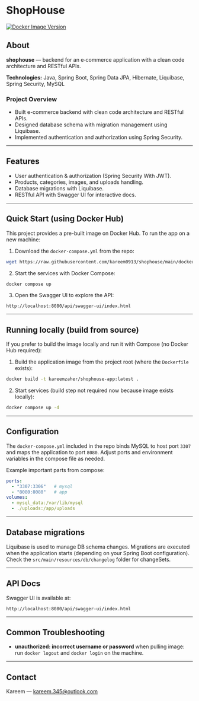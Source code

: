# ShopHouse

[![Docker Image Version](https://img.shields.io/badge/docker-latest-blue.svg)](https://hub.docker.com/repository/docker/kareemzaher/shophouse-app)

## About

**shophouse** — backend for an e‑commerce application with a clean code architecture and RESTful APIs.


**Technologies:** Java, Spring Boot, Spring Data JPA, Hibernate, Liquibase, Spring Security, MySQL

### Project Overview

* Built e-commerce backend with clean code architecture and RESTful APIs.
* Designed database schema with migration management using Liquibase.
* Implemented authentication and authorization using Spring Security.

---

## Features

* User authentication & authorization (Spring Security With JWT).
* Products, categories, images, and uploads handling.
* Database migrations with Liquibase.
* RESTful API with Swagger UI for interactive docs.

---

## Quick Start (using Docker Hub)

This project provides a pre-built image on Docker Hub. To run the app on a new machine:

1. Download the `docker-compose.yml` from the repo:

```bash
wget https://raw.githubusercontent.com/kareem0913/shophouse/main/docker-compose.yml
```

2. Start the services with Docker Compose:

```bash
docker compose up
```

3. Open the Swagger UI to explore the API:

```
http://localhost:8080/api/swagger-ui/index.html
```
---

## Running locally (build from source)

If you prefer to build the image locally and run it with Compose (no Docker Hub required):

1. Build the application image from the project root (where the `Dockerfile` exists):

```bash
docker build -t kareemzaher/shophouse-app:latest .
```

2. Start services (build step not required now because image exists locally):

```bash
docker compose up -d
```

---

## Configuration

The `docker-compose.yml` included in the repo binds MySQL to host port `3307` and maps the application to port `8080`. Adjust ports and environment variables in the compose file as needed.

Example important parts from compose:

```yaml
ports:
  - "3307:3306"   # mysql
  - "8080:8080"   # app
volumes:
  - mysql_data:/var/lib/mysql
  - ./uploads:/app/uploads
```
---

## Database migrations

Liquibase is used to manage DB schema changes. Migrations are executed when the application starts (depending on your Spring Boot configuration). Check the `src/main/resources/db/changelog` folder for changeSets.

---

## API Docs

Swagger UI is available at:

```
http://localhost:8080/api/swagger-ui/index.html
```

---

## Common Troubleshooting

* **unauthorized: incorrect username or password** when pulling image: run `docker logout` and `docker login` on the machine.

---

## Contact

Kareem — <kareem.345@outlook.com>
